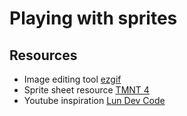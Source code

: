 # Playing with sprites

## Resources

- Image editing tool [ezgif](https://ezgif.com/)
- Sprite sheet resource [TMNT 4](https://www.spriters-resource.com/snes/tmnt4/)
- Youtube inspiration [Lun Dev Code](https://www.youtube.com/watch?v=b6dI42vEsrs)
